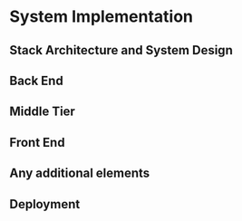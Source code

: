 # System Implementation

## Stack Architecture and System Design

## Back End

## Middle Tier


## Front End

## Any additional elements

## Deployment
